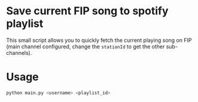 # Save current FIP song to spotify playlist

This small script allows you to quickly fetch the current playing song on FIP (main channel configured, change the `stationId` to get the other sub-channels).

# Usage

```bash
python main.py <username> <playlist_id>
```
